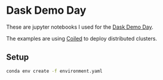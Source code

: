 # Dask Demo Day

These are jupyter notebooks I used for the [Dask Demo Day](https://docs.dask.org/en/latest/support.html).

The examples are using [Coiled](https://www.coiled.io/) to deploy distributed clusters.

## Setup

```bash
conda env create -f environment.yaml
```
